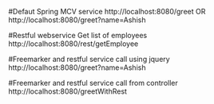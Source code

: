 #Defaut Spring MCV service
http://localhost:8080/greet
OR
http://localhost:8080/greet?name=Ashish

#Restful webservice
Get list of employees http://localhost:8080/rest/getEmployee

#Freemarker and restful service call using jquery
http://localhost:8080/greet?name=Ashish

#Freemarker and restful service call from controller
http://localhost:8080/greetWithRest

